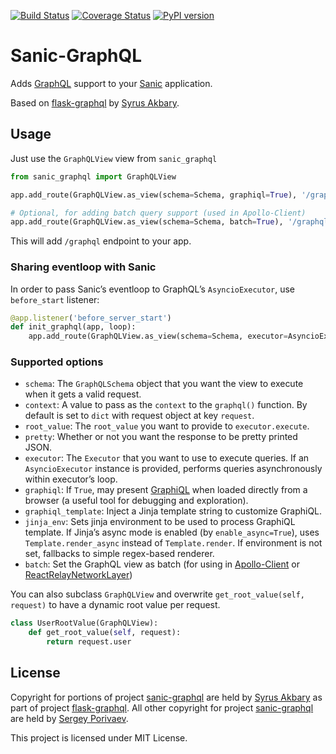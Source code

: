 [![Build Status](https://travis-ci.org/graphql-python/sanic-graphql.svg?branch=master)](https://travis-ci.org/graphql-python/sanic-graphql)
[![Coverage Status](https://coveralls.io/repos/github/graphql-python/sanic-graphql/badge.svg?branch=master)](https://coveralls.io/github/graphql-python/sanic-graphql?branch=master)
[![PyPI version](https://badge.fury.io/py/Sanic-GraphQL.svg)](https://badge.fury.io/py/Sanic-GraphQL)

Sanic-GraphQL
=============

Adds [GraphQL] support to your [Sanic] application.

Based on [flask-graphql] by [Syrus Akbary].

Usage
-----

Just use the `GraphQLView` view from `sanic_graphql`

```python
from sanic_graphql import GraphQLView

app.add_route(GraphQLView.as_view(schema=Schema, graphiql=True), '/graphql')

# Optional, for adding batch query support (used in Apollo-Client)
app.add_route(GraphQLView.as_view(schema=Schema, batch=True), '/graphql/batch')
```

This will add `/graphql` endpoint to your app.

### Sharing eventloop with Sanic

In order to pass Sanic’s eventloop to GraphQL’s `AsyncioExecutor`, use `before_start` listener:

```python
@app.listener('before_server_start')
def init_graphql(app, loop):
    app.add_route(GraphQLView.as_view(schema=Schema, executor=AsyncioExecutor(loop=loop)), '/graphql')
```

### Supported options

-   `schema`: The `GraphQLSchema` object that you want the view to execute when it gets a valid request.
-   `context`: A value to pass as the `context` to the `graphql()` function. By default is set to `dict` with request object at key `request`.
-   `root_value`: The `root_value` you want to provide to `executor.execute`.
-   `pretty`: Whether or not you want the response to be pretty printed JSON.
-   `executor`: The `Executor` that you want to use to execute queries. If an `AsyncioExecutor` instance is provided, performs queries asynchronously within executor’s loop.
-   `graphiql`: If `True`, may present [GraphiQL] when loaded directly from a browser (a useful tool for debugging and exploration).
-   `graphiql_template`: Inject a Jinja template string to customize GraphiQL.
-   `jinja_env`: Sets jinja environment to be used to process GraphiQL template. If Jinja’s async mode is enabled (by `enable_async=True`), uses 
`Template.render_async` instead of `Template.render`. If environment is not set, fallbacks to simple regex-based renderer.
-   `batch`: Set the GraphQL view as batch (for using in [Apollo-Client] or [ReactRelayNetworkLayer])

You can also subclass `GraphQLView` and overwrite `get_root_value(self, request)` to have a dynamic root value per request.

```python
class UserRootValue(GraphQLView):
    def get_root_value(self, request):
        return request.user
```

License
-------

Copyright for portions of project [sanic-graphql] are held by [Syrus Akbary] as part of project [flask-graphql]. All other copyright 
for project [sanic-graphql] are held by [Sergey Porivaev].

This project is licensed under MIT License.

  [GraphQL]: http://graphql.org/
  [Sanic]: https://github.com/channelcat/sanic
  [flask-graphql]: https://github.com/graphql-python/flask-graphql
  [Syrus Akbary]: https://github.com/syrusakbary
  [GraphiQL]: https://github.com/graphql/graphiql
  [Apollo-Client]: http://dev.apollodata.com/core/network.html#query-batching
  [ReactRelayNetworkLayer]: https://github.com/nodkz/react-relay-network-layer
  [Sergey Porivaev]: https://github.com/grazor
  [sanic-graphql]: https://github.com/grazor/sanic-graphql


